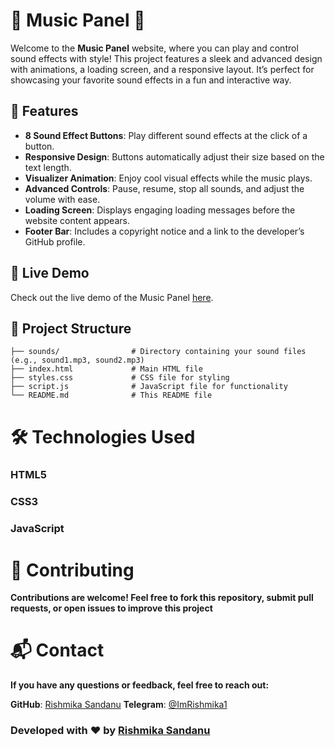 # 🎵 Music Panel 🎵

Welcome to the **Music Panel** website, where you can play and control sound effects with style! This project features a sleek and advanced design with animations, a loading screen, and a responsive layout. It’s perfect for showcasing your favorite sound effects in a fun and interactive way.

## 🚀 Features

- **8 Sound Effect Buttons**: Play different sound effects at the click of a button.
- **Responsive Design**: Buttons automatically adjust their size based on the text length.
- **Visualizer Animation**: Enjoy cool visual effects while the music plays.
- **Advanced Controls**: Pause, resume, stop all sounds, and adjust the volume with ease.
- **Loading Screen**: Displays engaging loading messages before the website content appears.
- **Footer Bar**: Includes a copyright notice and a link to the developer’s GitHub profile.

## 🎨 Live Demo

Check out the live demo of the Music Panel [here](#).

## 📂 Project Structure

```
├── sounds/                # Directory containing your sound files (e.g., sound1.mp3, sound2.mp3)
├── index.html             # Main HTML file
├── styles.css             # CSS file for styling
├── script.js              # JavaScript file for functionality
└── README.md              # This README file
```

# 🛠️ Technologies Used
### HTML5 <br>
### CSS3 <br>
### JavaScript

# 🤝 Contributing

**Contributions are welcome! Feel free to fork this repository, submit pull requests, or open issues to improve this project** <br>

# 📬 Contact
**If you have any questions or feedback, feel free to reach out:**

**GitHub**: [Rishmika Sandanu](https://github.com/RishBroProMax/)
**Telegram**: [@ImRishmika1](t.me/ImRishmika1)


### Developed with ❤️ by [Rishmika Sandanu](t.me/AboutRishmika)
